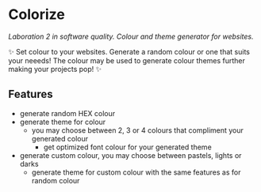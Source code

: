 # Colorize
_Laboration 2 in software quality. Colour and theme generator for websites._

✨ Set colour to your websites. Generate a random colour or one that suits your neeeds! The colour may be used to generate colour themes further making your projects pop! ✨

## Features
- generate random HEX colour
- generate theme for colour
  - you may choose between 2, 3 or 4 colours that compliment your generated colour
    - get optimized font colour for your generated theme
- generate custom colour, you may choose between  pastels, lights or darks
    - generate theme for custom colour with the same features as for random colour
